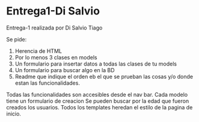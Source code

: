 # Entrega1-Di Salvio

Entrega-1 realizada por Di Salvio Tiago

Se pide:
1. Herencia de HTML
2. Por lo menos 3 clases en models
3. Un formulario para insertar datos a todas las clases de tu models
4. Un formulario para buscar algo en la BD
5. Readme que indique el orden eb el que se prueban las cosas y/o donde estan las funcionalidades.

Todas las funcionalidades son accesibles desde el nav bar. 
Cada modelo tiene un formulario de creacion 
Se pueden buscar por la edad que fueron creados los usuarios. 
Todos los templates heredan el estilo de la pagina de inicio.
